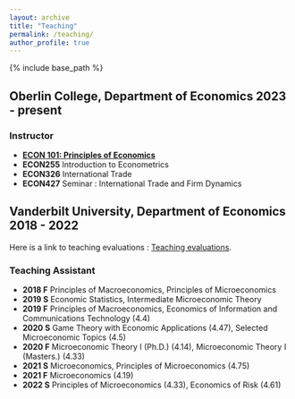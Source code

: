 ```yaml
---
layout: archive
title: "Teaching"
permalink: /teaching/
author_profile: true
---
```

{% include base_path %}

## Oberlin College, Department of Economics 2023 - present

### Instructor
* **[ECON 101: Principles of Economics](/econ101/)** 
* **ECON255** Introduction to Econometrics
* **ECON326** International Trade
* **ECON427** Seminar : International Trade and Firm Dynamics

## Vanderbilt University, Department of Economics 2018 - 2022
Here is a link to teaching evaluations : [Teaching evaluations](teaching_evaluations.pdf).

### Teaching Assistant
* **2018 F** Principles of Macroeconomics, Principles of Microeconomics
* **2019 S** Economic Statistics, Intermediate Microeconomic Theory
* **2019 F** Principles of Macroeconomics, Economics of Information and Communications Technology (4.4)
* **2020 S** Game Theory with Economic Applications (4.47), Selected Microeconomic Topics (4.5)
* **2020 F** Microeconomic Theory I (Ph.D.) (4.14), Microeconomic Theory I (Masters.) (4.33)
* **2021 S** Microeconomics, Principles of Microeconomics (4.75)
* **2021 F** Microeconomics (4.19)
* **2022 S** Principles of Microeconomics (4.33), Economics of Risk (4.61)